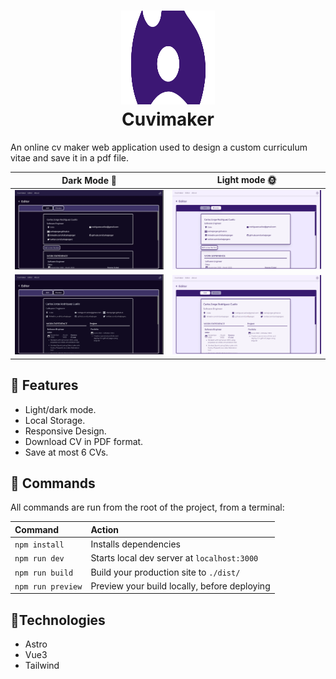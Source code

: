 <!-- TODO:improve readme.md -->

<h1 align="center">
    <img src="./public/cuvimaker.svg" alt="Icon" width="150" height="150" />
  <br>Cuvimaker <br>
</h1>
An online cv maker web application used to design a custom curriculum vitae and save it in a pdf file.

|                     Dark Mode 🌙                     |                        Light mode 🌞                        |
| :--------------------------------------------------: | :---------------------------------------------------------: |
| ![Editor Example](./public/doc/Editor-example.webp)  | ![Editor Example2](./public/doc/Editor-example-light.webp)  |
| ![Editor Example](./public/doc/Editor-example2.webp) | ![Editor Example2](./public/doc/Editor-example-light2.webp) |

## 🧰 Features

-   Light/dark mode.
-   Local Storage.
-   Responsive Design.
-   Download CV in PDF format.
-   Save at most 6 CVs.

## 🧞 Commands

All commands are run from the root of the project, from a terminal:

| Command           | Action                                       |
| :---------------- | :------------------------------------------- |
| `npm install`     | Installs dependencies                        |
| `npm run dev`     | Starts local dev server at `localhost:3000`  |
| `npm run build`   | Build your production site to `./dist/`      |
| `npm run preview` | Preview your build locally, before deploying |

## :iphone:Technologies

-   Astro
-   Vue3
-   Tailwind
